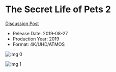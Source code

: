 # The Secret Life of Pets 2

[Discussion Post](https://www.avsforum.com/threads/bass-eq-for-filtered-movies.2995212/post-58443508)

* Release Date: 2019-08-27
* Production Year: 2019
* Format: 4K/UHD/ATMOS

![img 0](https://i.imgur.com/v3DBtaH.jpg)

![img 1](https://i.imgur.com/O4ZpyPr.png)

